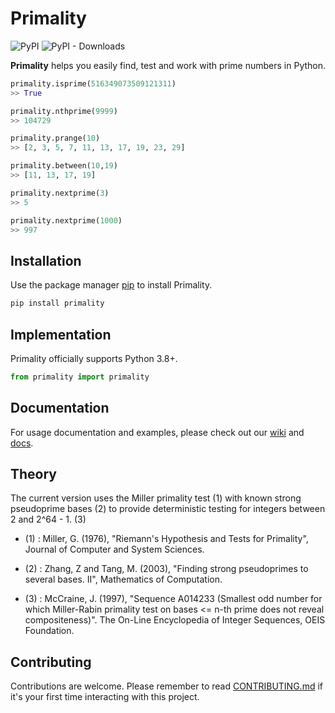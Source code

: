 # Primality

![PyPI](https://img.shields.io/pypi/v/primality)
![PyPI - Downloads](https://img.shields.io/pypi/dm/primality)

**Primality** helps you easily find, test and work with prime numbers in Python.

```python
primality.isprime(516349073509121311)
>> True

primality.nthprime(9999)
>> 104729

primality.prange(10)
>> [2, 3, 5, 7, 11, 13, 17, 19, 23, 29]

primality.between(10,19)
>> [11, 13, 17, 19]

primality.nextprime(3)
>> 5

primality.nextprime(1000)
>> 997

```

## Installation

Use the package manager [pip](https://pypi.org/) to install Primality.

```bash
pip install primality
```

## Implementation

Primality officially supports Python 3.8+.

```python
from primality import primality
```

## Documentation

For usage documentation and examples, please check out our [wiki](/wiki) and [docs](docs).

## Theory

The current version uses the Miller primality test (1) with known strong pseudoprime bases (2) to provide deterministic testing for integers between 2 and 2^64 - 1. (3)

- (1) : Miller, G. (1976), "Riemann's Hypothesis and Tests for Primality", Journal of Computer and System Sciences.

- (2) : Zhang, Z and Tang, M. (2003), "Finding strong pseudoprimes to several bases. II", Mathematics of Computation. 

- (3) : McCraine, J. (1997), "Sequence A014233 (Smallest odd number for which Miller-Rabin primality test on bases <= n-th prime does not reveal compositeness)". The On-Line Encyclopedia of Integer Sequences, OEIS Foundation. 

## Contributing

Contributions are welcome. Please remember to read [CONTRIBUTING.md](CONTRIBUTING.md) if it's your first time interacting with this project.
